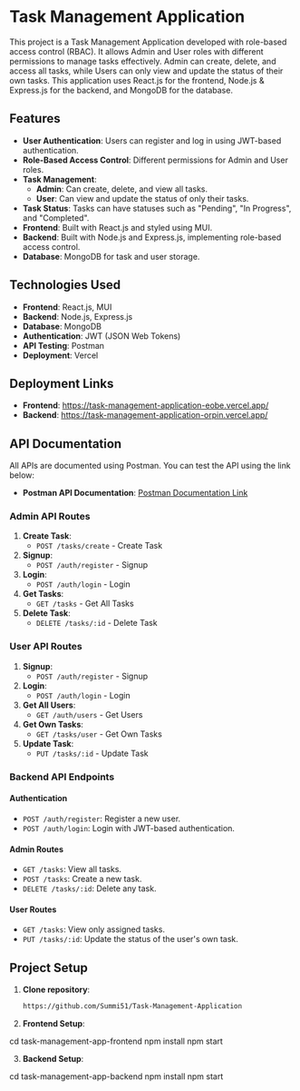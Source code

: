 # Task Management Application

This project is a Task Management Application developed with role-based access control (RBAC). It allows Admin and User roles with different permissions to manage tasks effectively. Admin can create, delete, and access all tasks, while Users can only view and update the status of their own tasks. This application uses React.js for the frontend, Node.js & Express.js for the backend, and MongoDB for the database.

## Features

- **User Authentication**: Users can register and log in using JWT-based authentication.
- **Role-Based Access Control**: Different permissions for Admin and User roles.
- **Task Management**:
  - **Admin**: Can create, delete, and view all tasks.
  - **User**: Can view and update the status of only their tasks.
- **Task Status**: Tasks can have statuses such as "Pending", "In Progress", and "Completed".
- **Frontend**: Built with React.js and styled using MUI.
- **Backend**: Built with Node.js and Express.js, implementing role-based access control.
- **Database**: MongoDB for task and user storage.

## Technologies Used

- **Frontend**: React.js, MUI
- **Backend**: Node.js, Express.js
- **Database**: MongoDB
- **Authentication**: JWT (JSON Web Tokens)
- **API Testing**: Postman
- **Deployment**: Vercel

## Deployment Links

- **Frontend**: https://task-management-application-eobe.vercel.app/
- **Backend**:  https://task-management-application-orpin.vercel.app/

## API Documentation

All APIs are documented using Postman. You can test the API using the link below:
- **Postman API Documentation**: [Postman Documentation Link](https://documenter.getpostman.com/view/24268208/2sAYQgiohr)

### Admin API Routes

1. **Create Task**:
   - `POST /tasks/create` - Create Task
2. **Signup**:
   - `POST /auth/register` - Signup
3. **Login**:
   - `POST /auth/login` - Login
4. **Get Tasks**:
   - `GET /tasks` - Get All Tasks
5. **Delete Task**:
   - `DELETE /tasks/:id` - Delete Task

### User API Routes

1. **Signup**:
   - `POST /auth/register` - Signup
2. **Login**:
   - `POST /auth/login` - Login
3. **Get All Users**:
   - `GET /auth/users` - Get Users
4. **Get Own Tasks**:
   - `GET /tasks/user` - Get Own Tasks
5. **Update Task**:
   - `PUT /tasks/:id` - Update Task

### Backend API Endpoints

#### Authentication
- `POST /auth/register`: Register a new user.
- `POST /auth/login`: Login with JWT-based authentication.

#### Admin Routes
- `GET /tasks`: View all tasks.
- `POST /tasks`: Create a new task.
- `DELETE /tasks/:id`: Delete any task.

#### User Routes
- `GET /tasks`: View only assigned tasks.
- `PUT /tasks/:id`: Update the status of the user's own task.

## Project Setup

1. **Clone repository**:
   ```bash
   https://github.com/Summi51/Task-Management-Application
   
2. **Frontend Setup**:

cd task-management-app-frontend
npm install
npm start

3. **Backend Setup**:

cd task-management-app-backend
npm install
npm start
